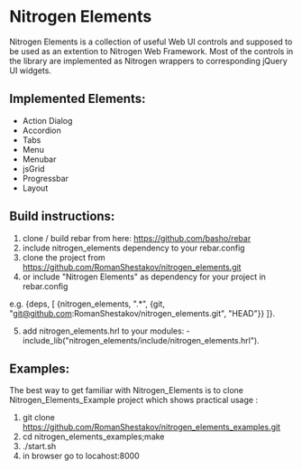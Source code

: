 Nitrogen Elements
=================

Nitrogen Elements is a collection of useful Web UI controls and
supposed to be used as an extention to Nitrogen Web Framework.
Most of the controls in the library are implemented as Nitrogen wrappers to corresponding jQuery UI widgets.

Implemented Elements:
--------------------

* Action Dialog
* Accordion
* Tabs
* Menu
* Menubar
* jsGrid
* Progressbar
* Layout

Build instructions:
-------------------

1. clone / build rebar from here: https://github.com/basho/rebar
2. include nitrogen_elements dependency to your rebar.config
3. clone the project from https://github.com/RomanShestakov/nitrogen_elements.git
4. or include "Nitrogen Elements" as dependency for your project in rebar.config

e.g.
{deps, [
    {nitrogen_elements, ".*", {git, "git@github.com:RomanShestakov/nitrogen_elements.git", "HEAD"}}
]}.

5. add nitrogen_elements.hrl to your modules:
    -include_lib("nitrogen_elements/include/nitrogen_elements.hrl").

Examples:
---------

The best way to get familiar with Nitrogen_Elements is to clone
Nitrogen_Elements_Example project which shows practical usage :

1. git clone https://github.com/RomanShestakov/nitrogen_elements_examples.git
2. cd nitrogen_elements_examples;make
3. ./start.sh
4. in browser go to locahost:8000
